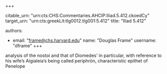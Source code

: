 +++


citable_urn: "urn:cts:CHS:Commentaries.AHCIP:Iliad.5.412.ckoedCy"
target_urn: "urn:cts:greekLit:tlg0012.tlg001:5.412"
title: "Iliad 5.412"

authors:
- email: "frame@chs.harvard.edu"
  name: "Douglas Frame"
  username: "dframe"
+++

<p>analysis of the nostoi and that of Diomedes’ in particular, with reference to his wife’s Aigialeia’s being called periphrōn, characteristic epithet of Penelope</p>